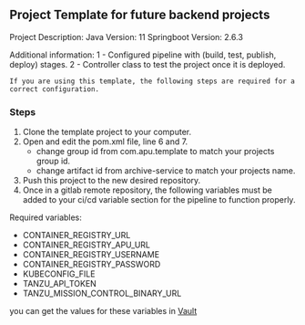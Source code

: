 ## Project Template for future backend projects

Project Description:
Java Version: 11
Springboot Version: 2.6.3

Additional information:
1 - Configured pipeline with (build, test, publish, deploy) stages.
2 - Controller class to test the project once it is deployed.

`If you are using this template, the following steps are required for a correct configuration.`

### Steps
1. Clone the template project to your computer.
2. Open and edit the pom.xml file, line 6 and 7.
   - change group id from  <groupId>com.apu.template</groupId> to match your projects group id.
   - change artifact id from <artifactId>archive-service</artifactId> to match your projects name.
3. Push this project to the new desired repository.
4. Once in a gitlab remote repository, the following variables must be added to your ci/cd variable section 
for the pipeline to function properly.

Required variables:
- CONTAINER_REGISTRY_URL
- CONTAINER_REGISTRY_APU_URL
- CONTAINER_REGISTRY_USERNAME
- CONTAINER_REGISTRY_PASSWORD
- KUBECONFIG_FILE
- TANZU_API_TOKEN
- TANZU_MISSION_CONTROL_BINARY_URL

you can get the values for these variables in [Vault](https://vault-dev.usdc01.solera.farm/ui/vault/secrets/app-secrets/show/smr/apu/gitlab)